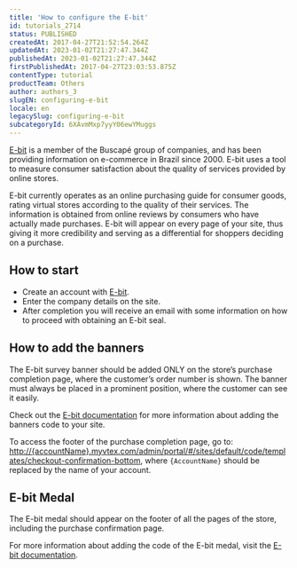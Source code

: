 ```yaml
---
title: 'How to configure the E-bit'
id: tutorials_2714
status: PUBLISHED
createdAt: 2017-04-27T21:52:54.264Z
updatedAt: 2023-01-02T21:27:47.344Z
publishedAt: 2023-01-02T21:27:47.344Z
firstPublishedAt: 2017-04-27T23:03:53.875Z
contentType: tutorial
productTeam: Others
author: authors_3
slugEN: configuring-e-bit
locale: en
legacySlug: configuring-e-bit
subcategoryId: 6XAvmMxp7yyY06ewYMuggs
---
```


[E-bit](http://www.ebit.com.br/ "E-bit") is a member of the Buscapé group of companies, and has been providing information on e-commerce in Brazil since 2000. E-bit uses a tool to measure consumer satisfaction about the quality of services provided by online stores.

E-bit currently operates as an online purchasing guide for consumer goods, rating virtual stores according to the quality of their services. The information is obtained from online reviews by consumers who have actually made purchases. E-bit will appear on every page of your site, thus giving it more credibility and serving as a differential for shoppers deciding on a purchase.

## How to start

- Create an account with [E-bit](https://company.ebit.com.br/cadastro-de-loja).
- Enter the company details on the site.
- After completion you will receive an email with some information on how to proceed with obtaining an E-bit seal.

## How to add the banners

The E-bit survey banner should be added ONLY on the store’s purchase completion page, where the customer’s order number is shown. The banner must always be placed in a prominent position, where the customer can see it easily. 

Check out the [E-bit documentation](https://ebit.com.br/developer/codigo-do-banner) for more information about adding the banners code to your site.

To access the footer of the purchase completion page, go to: [http://{accountName}.myvtex.com/admin/portal/#/sites/default/code/templates/checkout-confirmation-bottom](http://nomedaloja.myvtex.com.br/admin/portal/#/sites/default/code/templates/checkout-confirmation-bottom), where `{AccountName}` should be replaced by the name of your account.

## E-bit Medal

The E-bit medal should appear on the footer of all the pages of the store, including the purchase confirmation page. 

For more information about adding the code of the E-bit medal, visit the [E-bit documentation](https://ebit.com.br/developer/codigo-da-medalha).
